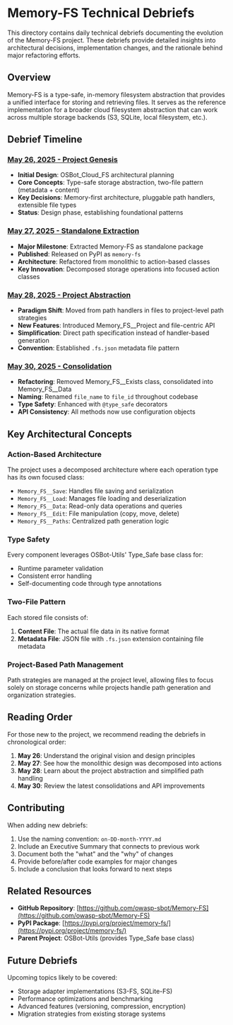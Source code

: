 # Memory-FS Technical Debriefs

This directory contains daily technical debriefs documenting the evolution of the Memory-FS project. These debriefs provide detailed insights into architectural decisions, implementation changes, and the rationale behind major refactoring efforts.

## Overview

Memory-FS is a type-safe, in-memory filesystem abstraction that provides a unified interface for storing and retrieving files. It serves as the reference implementation for a broader cloud filesystem abstraction that can work across multiple storage backends (S3, SQLite, local filesystem, etc.).

## Debrief Timeline

### [May 26, 2025 - Project Genesis](./on-26-may-2025.md)
- **Initial Design**: OSBot_Cloud_FS architectural planning
- **Core Concepts**: Type-safe storage abstraction, two-file pattern (metadata + content)
- **Key Decisions**: Memory-first architecture, pluggable path handlers, extensible file types
- **Status**: Design phase, establishing foundational patterns

### [May 27, 2025 - Standalone Extraction](./on-27-may-2025.md)
- **Major Milestone**: Extracted Memory-FS as standalone package
- **Published**: Released on PyPI as `memory-fs`
- **Architecture**: Refactored from monolithic to action-based classes
- **Key Innovation**: Decomposed storage operations into focused action classes

### [May 28, 2025 - Project Abstraction](./on-28-may-2025.md)
- **Paradigm Shift**: Moved from path handlers in files to project-level path strategies
- **New Features**: Introduced Memory_FS__Project and file-centric API
- **Simplification**: Direct path specification instead of handler-based generation
- **Convention**: Established `.fs.json` metadata file pattern

### [May 30, 2025 - Consolidation](./on-30-may-2025.md)
- **Refactoring**: Removed Memory_FS__Exists class, consolidated into Memory_FS__Data
- **Naming**: Renamed `file_name` to `file_id` throughout codebase
- **Type Safety**: Enhanced with `@type_safe` decorators
- **API Consistency**: All methods now use configuration objects

## Key Architectural Concepts

### Action-Based Architecture
The project uses a decomposed architecture where each operation type has its own focused class:
- `Memory_FS__Save`: Handles file saving and serialization
- `Memory_FS__Load`: Manages file loading and deserialization  
- `Memory_FS__Data`: Read-only data operations and queries
- `Memory_FS__Edit`: File manipulation (copy, move, delete)
- `Memory_FS__Paths`: Centralized path generation logic

### Type Safety
Every component leverages OSBot-Utils' Type_Safe base class for:
- Runtime parameter validation
- Consistent error handling
- Self-documenting code through type annotations

### Two-File Pattern
Each stored file consists of:
1. **Content File**: The actual file data in its native format
2. **Metadata File**: JSON file with `.fs.json` extension containing file metadata

### Project-Based Path Management
Path strategies are managed at the project level, allowing files to focus solely on storage concerns while projects handle path generation and organization strategies.

## Reading Order

For those new to the project, we recommend reading the debriefs in chronological order:

1. **May 26**: Understand the original vision and design principles
2. **May 27**: See how the monolithic design was decomposed into actions
3. **May 28**: Learn about the project abstraction and simplified path handling
4. **May 30**: Review the latest consolidations and API improvements

## Contributing

When adding new debriefs:
1. Use the naming convention: `on-DD-month-YYYY.md`
2. Include an Executive Summary that connects to previous work
3. Document both the "what" and the "why" of changes
4. Provide before/after code examples for major changes
5. Include a conclusion that looks forward to next steps

## Related Resources

- **GitHub Repository**: [https://github.com/owasp-sbot/Memory-FS](https://github.com/owasp-sbot/Memory-FS)
- **PyPI Package**: [https://pypi.org/project/memory-fs/](https://pypi.org/project/memory-fs/)
- **Parent Project**: OSBot-Utils (provides Type_Safe base class)

## Future Debriefs

Upcoming topics likely to be covered:
- Storage adapter implementations (S3-FS, SQLite-FS)
- Performance optimizations and benchmarking
- Advanced features (versioning, compression, encryption)
- Migration strategies from existing storage systems